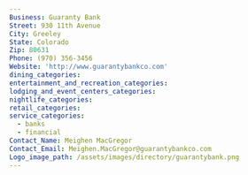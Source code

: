 ```yaml
---
Business: Guaranty Bank
Street: 930 11th Avenue
City: Greeley
State: Colorado
Zip: 80631
Phone: (970) 356-3456
Website: 'http://www.guarantybankco.com'
dining_categories:
entertainment_and_recreation_categories:
lodging_and_event_centers_categories:
nightlife_categories:
retail_categories:
service_categories:
  - banks
  - financial
Contact_Name: Meighen MacGregor
Contact_Email: Meighen.MacGregor@guarantybankco.com
Logo_image_path: /assets/images/directory/guarantybank.png
---
```



